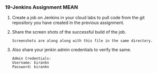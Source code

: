 ### 19-Jenkins Assignment MEAN

1. Create a job on Jenkins in your cloud labs to pull code from the git repository you have created in the previous assignment.

2. Share the screen shots of the successful build of the job.
    ```
    Screenshots are along along with this file in the same directory.
    ```
    
3. Also share your jenkin admin credentials to verify the same.
    ```
    Admin Credentials:
    Username: kirankn   
    Password: kirankn
    ```